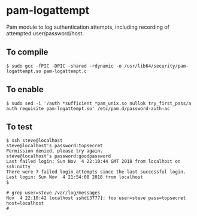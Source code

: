 # pam-logattempt

Pam module to log authentication attempts, including recording of attempted user/password/host.

## To compile

    $ sudo gcc -fPIC -DPIC -shared -rdynamic -o /usr/lib64/security/pam-logattempt.so pam-logattempt.c

## To enable

    $ sudo sed -i '/auth *sufficient *pam_unix.so nullok try_first_pass/a auth requisite pam-logattempt.so' /etc/pam.d/password-auth-ac
    
## To test

    $ ssh steve@localhost
    steve@localhost's password:topsecret
    Permission denied, please try again.
    steve@localhost's password:goodpassword
    Last failed login: Sun Nov  4 22:10:44 GMT 2018 from localhost on ssh:notty
    There were 7 failed login attempts since the last successful login.
    Last login: Sun Nov  4 21:54:08 2018 from localhost
    $
    
    # grep user=steve /var/log/messages
    Nov  4 22:10:42 localhost sshd[3777]: foo user=steve pass=topsecret host=localhost
    #
